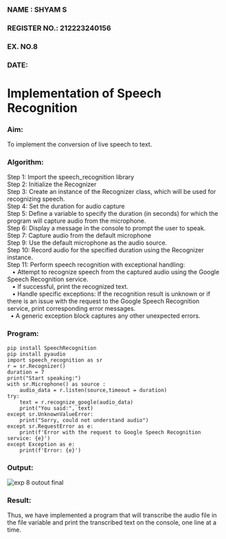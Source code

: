 <H3>NAME : SHYAM S</H3>
<H3>REGISTER NO.: 212223240156</H3>
<H3>EX. NO.8</H3>
<H3>DATE: </H3>

<H1>Implementation of Speech Recognition</H1>

<H3>Aim:</H3> 
 To implement the conversion of live speech to text.<BR>
 
<h3>Algorithm:</h3>
Step 1: Import the speech_recognition library<Br>
Step 2: Initialize the Recognizer<Br>
Step 3: Create an instance of the Recognizer class, which will be used for recognizing speech.<Br>
Step 4: Set the duration for audio capture<Br>
Step 5: Define a variable to specify the duration (in seconds) for which the program will capture audio from the microphone.<Br>
Step 6: Display a message in the console to prompt the user to speak.<Br>
Step 7: Capture audio from the default microphone<Br>
Step 9: Use the default microphone as the audio source.<Br>
Step 10: Record audio for the specified duration using the Recognizer instance.<Br>
Step 11: Perform speech recognition with exceptional handling:<Br>
&nbsp&nbsp •	Attempt to recognize speech from the captured audio using the Google Speech Recognition service.<Br>
&nbsp&nbsp •	If successful, print the recognized text.<Br>
&nbsp&nbsp •	Handle specific exceptions: If the recognition result is unknown or if there is an issue with the request to the Google Speech Recognition service, print corresponding error messages.<Br>
&nbsp&nbsp•	A generic exception block captures any other unexpected errors.<Br>


<H3>Program:</H3>

```
pip install SpeechRecognition
pip install pyaudio
import speech_recognition as sr
r = sr.Recognizer()
duration = 7
print("Start speaking:")
with sr.Microphone() as source :
    audio_data = r.listen(source,timeout = duration)
try:
    text = r.recognize_google(audio_data)
    print("You said:", text)
except sr.UnknownValueError:
    print("Sorry, could not understand audio")
except sr.RequestError as e:
    print(f'Error with the request to Google Speech Recognition service: {e}')
except Exception as e:
    print(f'Error: {e}')  
```


<H3> Output:</H3>

![exp 8 outout final](https://github.com/user-attachments/assets/24642085-851a-4fb0-8836-03c9e9c33e82)

<H3> Result:</H3>
Thus, we have implemented a program that will transcribe the audio file in the file variable and print the transcribed text on the console, one line at a time.
